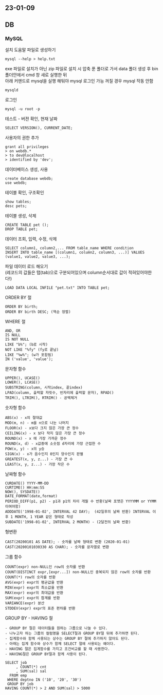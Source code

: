 ## 23-01-09
## DB
### MySQL
설치
도움말 파일로 생성하기
```
mysql --help > help.txt
```
exe 파일로 설치가 아닌 zip 파일로 설치 시 압축 푼 폴더로 가서 data 폴더 생성 후 bin 폴더안에서 cmd 창 새로 실행한 뒤   
아래 커맨드로 mysql을 실행 해둬야 mysql 로그인 가능 꺼질 경우 mysql 작동 안함    
```
mysqld
```
로그인
```
mysql -u root -p
```
테스트 - 버젼 확인, 현재 날짜
```
SELECT VERSION(), CURRENT_DATE;
```
사용자의 권한 추가
```
grant all privileges
> on webdb.*
> to dev@localhost
> identified by 'dev';
```
데이터베이스 생성, 사용
```
create database webdb;
use webdb;
```
테이블 확인, 구조확인
```
show tables;
desc pets;
```
테이블 생성, 삭제
```
CREATE TABLE pet ();
DROP TABLE pet;
```
데이터 조회, 입력, 수정, 삭제
```
SELECT column1, column2,... FROM table_name WHERE condition
INSERT INTO table_name [(column1, column2, column3, ...)] VALUES (value1, value2, value3, ...);
```
파일 데이터 로드 해오기   
(레코드의 값들은 탭(tab)으로 구분되어있으며 column순서대로 값이 적혀있어야한다!)
```
LOAD DATA LOCAL INFILE "pet.txt" INTO TABLE pet;
```
ORDER BY 절
```
ORDER BY birth;
ORDER BY birth DESC; (역순 정렬)
```
WHERE 절
```
AND, OR
IS NULL
IS NOT NULL
LIKE "b%"; (b로 시작)
NOT LIKE "%fy" (fy로 끝남)
LIKE "%w%"; (w가 포함됨)
IN ('value', 'value');
```
문자형 함수
```
UPPER(), UCASE()
LOWER(), LCASE()
SUBSTRING(column, 시작index, 끝index)
LPAD(column, 출력할 자릿수, 빈자리에 출력할 문자), RPAD()
TRIM(), LTRIM(), RTRIM() - 공백제거
```
숫자형 함수
```
ABS(x) - x의 절대값
MOD(m, n) - m을 n으로 나눈 나머지
FLOOR(x) - x보다 크지 않은 가장 큰 정수
CEILING(x) - x 보다 작지 않은 가장 큰 정수
ROUND(x) - x 에 가장 가까운 정수
ROUND(x, d) - x값중에 소숫점 d자리에 가장 근접한 수
POW(x, y) - x의 y승
SIGN(x) - x가 음수인지 0인지 양수인지 판별
GREATEST(x, y, z...) - 가장 큰 수
LEAST(x, y, z...) - 가장 작은 수
```
날짜형 함수
```
CURDATE() YYYY-MM-DD
CURTIME() HH:mm:SS
NOW(), SYSDATE()
DATE_FORMAT(date,format) 
PERIOD_DIFF(p1, p2) - p1과 p1의 차이 개월 수 반환(날짜 포맷은 YYYYMM or YYMM 이여야함)
ADDDATE('1998-01-02', INTERVAL 42 DAY);  (42일후의 날짜 반환) INTERVAL 이후 1 MONTH, 1 YEAR 같은 형태로 작성
SUBDATE('1998-01-02', INTERVAL 2 MONTH) - (2달전의 날짜 반환)
```
형변환
```
CAST(20200101 AS DATE); - 숫자를 날짜 형태로 변환 (2020-01-01)
CAST(20200101030330 AS CHAR); - 숫자를 문자열로 변환
```
그룹 함수
```
COUNT(expr) non-NULL인 row의 숫자를 반환
COUNT(DISTINCT expr,[expr...]) non-NULL인 중복되지 않은 row의 숫자를 반환
COUNT(*) row의 숫자를 반환
AVG(expr) expr의 평균값을 반환
MIN(expr) expr의 최소값을 반환
MAX(expr) expr의 최대값을 반환
SUM(expr) expr의 합계를 반환
VARIANCE(expr) 분산
STDDEV(expr) expr의 표준 편차를 반환
```
GROUP BY - HAVING 절
```
- GROUP BY 절은 데이터들을 원하는 그룹으로 나눌 수 있다.
- 나누고자 하는 그룹의 컬럼명을 SELECT절과 GROUP BY절 뒤에 추가하면 된다.
- 집계함수와 함께 사용되는 상수는 GROUP BY 절에 추가하지 않아도 된다.
- 아래는 집계 함수와 상수가 함께 SELECT 절에 사용되는 예이다.
- HAVING 절은 집계함수를 가지고 조건비교를 할 때 사용한다.
- HAVING절은 GROUP BY절과 함께 사용이 된다.

SELECT job
     , COUNT(*) cnt
     , SUM(sal) sal
  FROM emp
 WHERE deptno IN ('10', '20', '30')
 GROUP BY job
HAVING COUNT(*) > 2 AND SUM(sal) > 5000
```
